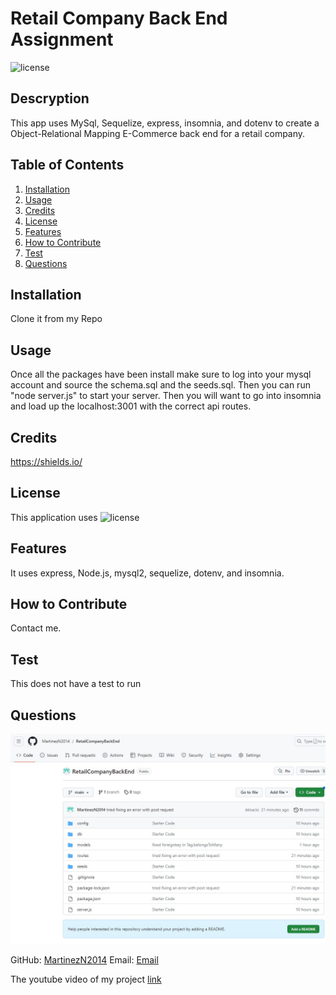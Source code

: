 # Retail Company Back End Assignment

![license](https://img.shields.io/badge/license-MIT-blue)

## Descryption

This app uses MySql, Sequelize, express, insomnia, and dotenv to create a Object-Relational Mapping E-Commerce back end for a retail company.

## Table of Contents

1. [Installation](#installation)
2. [Usage](#usage)
3. [Credits](#credits)
4. [License](#license)
5. [Features](#features)
6. [How to Contribute](#contribute)
7. [Test](#test)
8. [Questions](#questions)

## Installation

Clone it from my Repo

## Usage

Once all the packages have been install make sure to log into your mysql account and source the schema.sql and the seeds.sql. Then you can run "node server.js" to start your server. Then you will want to go into insomnia and load up the localhost:3001 with the correct api routes.

## Credits

https://shields.io/

## License

This application uses ![license](https://img.shields.io/badge/license-MIT-blue)

## Features

It uses express, Node.js, mysql2, sequelize, dotenv, and insomnia.

## How to Contribute

Contact me.

## Test

This does not have a test to run

## Questions

![Github](./assets/github.jpg)

GitHub: [MartinezN2014](https://github.com/MartinezN2014/RetailCompanyBackEnd)
Email: [Email](2014nmartinez@gmail.com)

The youtube video of my project [link](https://www.youtube.com/watch?v=w8uNO1vsKJQ)
